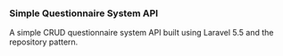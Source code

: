### Simple Questionnaire System API

A simple CRUD questionnaire system API built using Laravel 5.5 and the repository pattern.